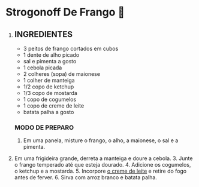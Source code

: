 # Strogonoff De Frango :chicken:

1. ## INGREDIENTES

   - 3 peitos de frango cortados em cubos
   - 1 dente de alho picado
   - sal e pimenta a gosto
   - 1 cebola picada
   - 2 colheres (sopa) de maionese
   - 1 colher de manteiga
   - 1/2 copo de ketchup
   - 1/3 copo de mostarda
   - 1 copo de cogumelos
   - 1 copo de creme de leite
   - batata palha a gosto

   

   ### MODO DE PREPARO
   
   1. Em uma panela, misture o frango, o alho, a maionese, o sal e a pimenta.
2. Em uma frigideira grande, derreta a manteiga e doure a cebola.
   3. Junte o frango temperado até que esteja dourado.
   4. Adicione os cogumelos, o ketchup e a mostarda.
   5. Incorpore [o creme de leite](https://blog.tudogostoso.com.br/dicas-de-cozinha/creme-de-leite-fresco-caseiro-de-caixinha-e-mais/) e retire do fogo antes de ferver.
   6. Sirva com arroz branco e batata palha.
